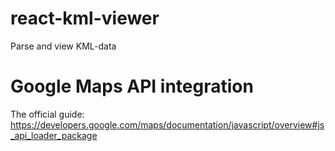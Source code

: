 # react-kml-viewer
Parse and view KML-data

# Google Maps API integration
The official guide: https://developers.google.com/maps/documentation/javascript/overview#js_api_loader_package


